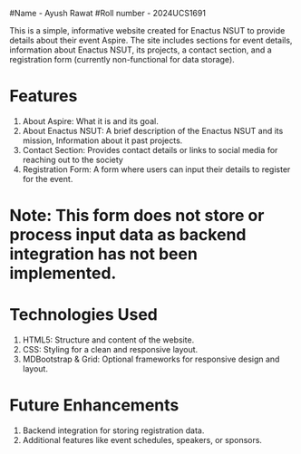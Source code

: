 #Name - Ayush Rawat
#Roll number - 2024UCS1691

This is a simple, informative website created for Enactus NSUT to provide details about their event Aspire. The site includes sections for event details, information about Enactus NSUT, its projects, a contact section, and a registration form (currently non-functional for data storage).

# Features
1. About Aspire: What it is and its goal.
2. About Enactus NSUT: A brief description of the Enactus NSUT and its mission, Information about it past projects.
3. Contact Section: Provides contact details or links to social media for reaching out to the society
4. Registration Form: A form where users can input their details to register for the event.
# Note: This form does not store or process input data as backend integration has not been implemented.

# Technologies Used
1. HTML5: Structure and content of the website.
2. CSS: Styling for a clean and responsive layout.
3. MDBootstrap & Grid: Optional frameworks for responsive design and layout.

# Future Enhancements
1. Backend integration for storing registration data.
2. Additional features like event schedules, speakers, or sponsors.
